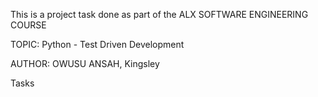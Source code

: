 This is a project task done as part of the ALX SOFTWARE ENGINEERING COURSE

TOPIC: Python - Test Driven Development

AUTHOR: OWUSU ANSAH, Kingsley

Tasks


